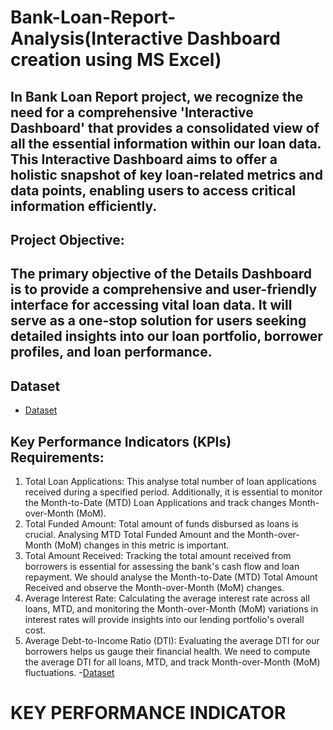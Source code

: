 # Bank-Loan-Report-Analysis(Interactive Dashboard creation using MS Excel)
## In Bank Loan Report project, we recognize the need for a comprehensive 'Interactive Dashboard' that provides a consolidated view of all the essential information within our loan data. This Interactive Dashboard aims to offer a holistic snapshot of key loan-related metrics and data points, enabling users to access critical information efficiently.
## Project Objective:
## The primary objective of the Details Dashboard is to provide a comprehensive and user-friendly interface for accessing vital loan data. It will serve as a one-stop solution for users seeking detailed insights into our loan portfolio, borrower profiles, and loan performance.
## Dataset 
- <a href="https://github.com/michealedos/PROJECT-1/blob/main/financial_loan.csv">Dataset</a>
## Key Performance Indicators (KPIs) Requirements:
1.	Total Loan Applications: This analyse total number of loan applications received during a specified period. Additionally, it is essential to monitor the Month-to-Date (MTD) Loan Applications and track changes Month-over-Month (MoM).
2.	Total Funded Amount: Total amount of funds disbursed as loans is crucial. Analysing MTD Total Funded Amount and the Month-over-Month (MoM) changes in this metric is important.
3.	Total Amount Received: Tracking the total amount received from borrowers is essential for assessing the bank's cash flow and loan repayment. We should analyse the Month-to-Date (MTD) Total Amount Received and observe the Month-over-Month (MoM) changes.
4.	Average Interest Rate: Calculating the average interest rate across all loans, MTD, and monitoring the Month-over-Month (MoM) variations in interest rates will provide insights into our lending portfolio's overall cost.
5.	Average Debt-to-Income Ratio (DTI): Evaluating the average DTI for our borrowers helps us gauge their financial health. We need to compute the average DTI for all loans, MTD, and track Month-over-Month (MoM) fluctuations.
-<a href="https://github.com/michealedos/PROJECT-1/blob/main/PROJECT-1.PNG">Dataset</a>


# KEY PERFORMANCE INDICATOR
